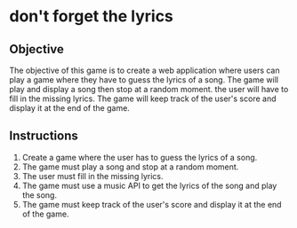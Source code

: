 # don't forget the lyrics

## Objective
The objective of this game is to create a web application where users can play a game where they have to guess the lyrics of a song. The game will play and display a song then stop at a random moment. the user will have to fill in the missing lyrics. The game will keep track of the user's score and display it at the end of the game.

## Instructions
1. Create a game where the user has to guess the lyrics of a song.
2. The game must play a song and stop at a random moment.
3. The user must fill in the missing lyrics.
4. The game must use a music API to get the lyrics of the song and play the song.
5. The game must keep track of the user's score and display it at the end of the game.




